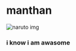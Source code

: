 # manthan
![naruto img](https://64.media.tumblr.com/f1ffa9b54310769f35cd70f32f54d431/tumblr_orpus7t5RH1valq9yo1_540.gifv)
### i know i am awasome 
